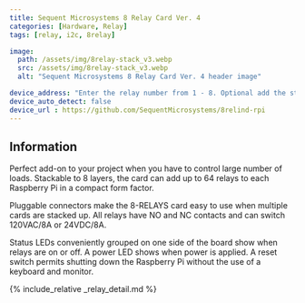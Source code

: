 ```yaml
---
title: Sequent Microsystems 8 Relay Card Ver. 4
categories: [Hardware, Relay]
tags: [relay, i2c, 8relay]

image:
  path: /assets/img/8relay-stack_v3.webp
  src: /assets/img/8relay-stack_v3.webp
  alt: "Sequent Microsystems 8 Relay Card Ver. 4 header image"

device_address: "Enter the relay number from 1 - 8. Optional add the stack level number. Default 0.<br />`1,2`"
device_auto_detect: false
device_url : https://github.com/SequentMicrosystems/8relind-rpi
---
```


## Information

Perfect add-on to your project when you have to control large number of loads. Stackable to 8 layers, the card can add up to 64 relays to each Raspberry Pi in a compact form factor.

Pluggable connectors make the 8-RELAYS card easy to use when multiple cards are stacked up. All relays have NO and NC contacts and can switch 120VAC/8A or 24VDC/8A.

Status LEDs conveniently grouped on one side of the board show when relays are on or off. A power LED shows when power is applied. A reset switch permits shutting down the Raspberry Pi without the use of a keyboard and monitor.

{% include_relative _relay_detail.md %}

